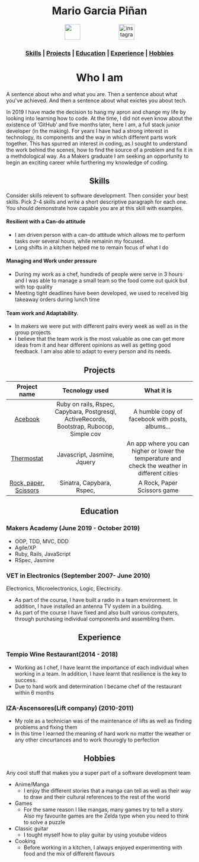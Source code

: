 <h1 align="center">Mario Garcia Piñan</h1>
<p align="center"><a href='https://github.com/jaitone'><img src='https://avatars0.githubusercontent.com/u/51136692?s=460&v=4' hspace="50" height="42" width="42"></a>
<a href="https://www.instagram.com/mgpinan1990/"><img src="https://thumbor.forbes.com/thumbor/960x0/https%3A%2F%2Fblogs-images.forbes.com%2Fjoresablount%2Ffiles%2F2019%2F08%2Funnamed-1200x1191.jpg" alt="instagram" hspace="50" height="42" width="42" ></a>


### <p align="center"> [Skills](#skills) | [Projects](#projects) | [Education](#education) | [Experience](#experience) | [Hobbies](#hobbies)</p>


# <h1 align="center"> Who I am </h1>

A sentence about who and what you are. Then a sentence about what you've achieved. And then a sentence about what exictes you about tech.

In 2019 I have made the decision to hang my apron and change my life by looking into learning how to
code. At the time, I did not even know about the existence of ‘GitHub’ and five months later, here I am, a
full stack junior developer (in the making). For years I have had a strong interest in technology, its
components and the way in which different parts work together. This has spurred an interest in coding,
as I sought to understand the work behind the scenes, how to find the source of a problem and fix it in a
methdological way. As a Makers graduate I am seeking an opportunity to begin an exciting career while
furthering my knowledge of coding.

## <h2 align="center"><a name="skills">Skills</a></h2>

Consider skills relevent to software development. Then consider your best skills. Pick 2-4 skills and write a short descriptive paragraph for each one. You should demonstrate how capable you are at this skill with examples.

<!-- While working as a chef, transferable skills such as working under pressure and meeting tight deadlines have been developed. In addition, has learned how to be a valuable team player, able to communicate effectively with people from all social and professional backgrounds.  -->


#### Resilient with a Can-do attitude

- I am driven person with a can-do attitude which allows me to perform tasks over several hours, while remainin my focused.
- Long shifts in a kitchen helped me to remain focus of what I do

#### Managing and Work under pressure

- During my work as a chef, hundreds of people were serve in 3 hours and I was able to manage a small team so the food come out quick but with top quality
- Meeting tight deadlines have been developed, we used to received big takeaway orders during lunch time
#### Team work and Adaptability.

- In makers we were put with different pairs every week as well as in the group projects
- I believe that the team work is the most valuable as one can get more ideas from it and hear different opinions as well as getting good feedback. I am also able to adapt to every person and its needs.

## <h2 align="center"><a name="projects">Projects</a></h2>

| Project name |  Tecnology used | What it is |
| :-----: | :-------:  | :------:  |
| <a href='https://github.com/jaitone/acebook-good-guys'>Acebook  </a> | Ruby on rails, Rspec, Capybara, Postgresql, ActiveRecords, Bootstrap, Rubocop, Simple cov  | A humble copy of facebook with posts, albums...  |
| <a href='https://github.com/jaitone/Thermostat'>Thermostat </a> |Javascript, Jasmine, Jquery | An app where you can higher or lower the temperature and check the weather in different cities  |
| <a href='https://github.com/jaitone/rps-challenge'>Rock, paper, Scissors </a> | Sinatra, Capybara, Rspec,  | A Rock, Paper Scissors game |



## <h2 align="center"><a name="education">Education</a></h2>

### Makers Academy (June 2019 - October 2019)

- OOP, TDD, MVC, DDD
- Agile/XP
- Ruby, Rails, JavaScript
- RSpec, Jasmine

### VET in Electronics (September 2007- June 2010)
Electronics, Microelectronics, Logic, Electricity.
- As part of the course, I have built a radio in a team environment. In addition, I have installed an antenna
TV system in a building.
- As part of the course I have fixed and also built various computers, through purchasing individual components and
assembling them.


## <h2 align="center"><a name="experience">Experience</a></h2>


### Tempio Wine Restaurant(2014 - 2018)

- Working as I chef, I have learnt the importance of each individual when working in a team. In addition, I
have learnt that resilience is the key to success.
- Due to hard work and determination I became chef of the restaurant within 6 months

### IZA-Ascensores(Lift company) (2010-2011)

- My role as a technician was of the maintenance of lifts as well as finding problems and fixing them
- In this time I learned the meaning of hard work no matter the weather or any other cincurtances and to work thourogly to perfection

## <h2 align="center"><a name="hobbies">Hobbies</a></h2>

Any cool stuff that makes you a super part of a software development team
- Anime/Manga
  - I enjoy the different stories that a manga can tell as well as their way to draw and their cultural references to the rest of the world
- Games
  - For the same reason I like mangas, many games try to tell a story. Also my favourite games are the Zelda type when you need to think to solve a puzzle
- Classic guitar
  - I tought myself how to play guitar by using youtube videos
- Cooking
  - Before working in a kitchen, I always enjoyed experimenting with food and the mix of different flavours
